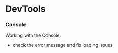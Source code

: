 # DevTools

### Console

Working with the Console:  
- check the error message and fix loading issues

